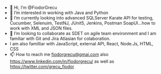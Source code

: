 - 👋 Hi, I’m @FiodorGrecu
- 👀 I’m interested in working with Java and Python
- 🌱 I’m currently looking into advanced SQLServer Karate API for testing, Cucumber, Selenuim, TestNJ, JUnit5, Jenkins, Postman SoapUI...how to work with XML and JSON files. 
- 💞️ I’m looking to collaborate as SDET on agile team environment and I am familiar with Git and Jira Atlasian for colaboration.
- I am also familliar with JavaScript, external API, React, Node.Js, HTML, CSS 
- 📫 How to reach me fiodorgrecu@gmai.com also https://www.linkedin.com/in/fiodorgrecu/ as well as https://twitter.com/grecu_fiodor

<!---
FiodorGrecu/FiodorGrecu is a ✨ special ✨ repository because its `README.md` (this file) appears on your GitHub profile.
You can click the Preview link to take a look at your changes.
--->
